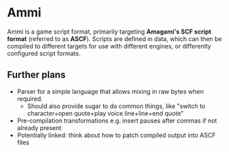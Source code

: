 # Ammi
Ammi is a game script format, primarily targeting **Amagami's SCF script
format** (referred to as **ASCF**). Scripts are defined in data, which can then
be compiled to different targets for use with different engines, or differently
configured script formats.

## Further plans
  * Parser for a simple language that allows mixing in raw bytes when required.
    * Should also provide sugar to do common things, like "switch to
      character+open quote+play voice line+line+end quote"
  * Pre-compilation transformations e.g. insert pauses after commas if not
    already present
  * Potentially linked: think about how to patch compiled output into ASCF files
